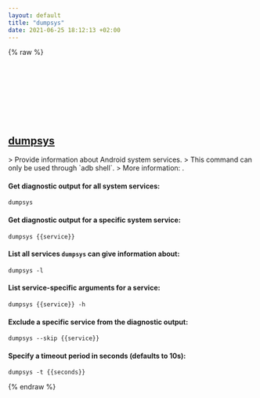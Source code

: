 ```yaml
---
layout: default
title: "dumpsys"
date: 2021-06-25 18:12:13 +02:00
---
```

{% raw %}
<h2 id="dumpsys">
  <a href="/en/android/dumpsys.html">dumpsys</a> <a href="#dumpsys"><svg class="icon">
    <use href="/assets/images/unicode_sprite.svg#link" />
  </svg></a>
</h2>
> Provide information about Android system services.
> This command can only be used through `adb shell`.
> More information: <https://developer.android.com/studio/command-line/dumpsys>.

#### Get diagnostic output for all system services:
```shell
dumpsys
```
#### Get diagnostic output for a specific system service:
```shell
dumpsys {{service}}
```
#### List all services `dumpsys` can give information about:
```shell
dumpsys -l
```
#### List service-specific arguments for a service:
```shell
dumpsys {{service}} -h
```
#### Exclude a specific service from the diagnostic output:
```shell
dumpsys --skip {{service}}
```
#### Specify a timeout period in seconds (defaults to 10s):
```shell
dumpsys -t {{seconds}}
```
{% endraw %}